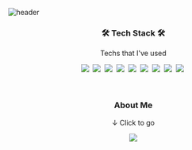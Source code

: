 <!-- Yunjin -->
![header](https://capsule-render.vercel.app/api?type=waving&animation=fadeIn&color=gradient&customColorList=27&height=200&section=header&text=Yunjin%20Gwak&fontColor=ffffff&fontSize=40&fontAlign=59&fontAlignY=35&desc=Hi%20there🙋🏻‍♀️%20%20I'm&ddescSize=20&descAlign=37&descAlignY=35)


<h3 align="center">🛠️ Tech Stack 🛠️</h3>
<p align="center">Techs that I've used</p>
<p align = "center">
  <img src="https://img.shields.io/badge/Java-006D5C?style=flat-square&logo=Java&logoColor=white"/></a>&nbsp 
  <img src="https://img.shields.io/badge/Spring-green?style=flat-square&logo=spring&logoColor=white"/></a>&nbsp  
  <img src="https://img.shields.io/badge/JavaScript-F7DF1E?style=flat-square&logo=JavaScript&logoColor=black"/></a>&nbsp 
  <img src="https://img.shields.io/badge/Python-F6C915?style=flat-square&logo=Python&logoColor=black"/></a>&nbsp
  <img src="https://img.shields.io/badge/Flask-000000?style=flat-square&logo=flask&logoColor=black"/></a>&nbsp
  <img src="https://img.shields.io/badge/MySQL-4479A1?style=flat-square&logo=MySQL&logoColor=white"/></a>&nbsp
  <img src="https://img.shields.io/badge/MariaDB-003545?style=flat-square&amp;logo=MariaDB&amp;logoColor=white"/></a>&nbsp
  <img src="https://img.shields.io/badge/MSSQL-CC2927?style=flat-square&amp;logo=microsoftsqlserver&amp;logoColor=white"/></a>&nbsp
  <img src="https://img.shields.io/badge/Oracle-F80000?style=flat-square&logo=Oracle&logoColor=white"/></a>&nbsp 

</p>

<br>

<h3 align="center"> About Me </h3>
<p align="center"> ↓ Click to go </p>
<p align="center"><a href="https://yungenie.notion.site/927461683d9e410b8d62e480b322241c?pvs=4"><img src="https://img.shields.io/badge/Notion-Portfolio-8BC0D0?style=for-the-badge&logo=notion&logoColor=8BC0D0"/></a><br></p>

